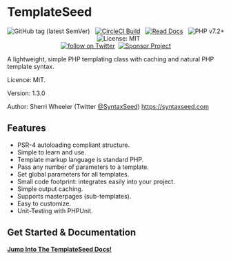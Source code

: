 TemplateSeed
=========================

<div align="center">
    <img src="https://img.shields.io/github/tag/syntaxseed/templateseed.svg" alt="GitHub tag (latest SemVer)">&nbsp;&nbsp;
    <a href="https://circleci.com/gh/syntaxseed/templateseed"><img src="https://circleci.com/gh/syntaxseed/templateseed.svg?style=shield" alt="CircleCI Build"></a>&nbsp;&nbsp;
    <a href="https://syntaxseed.github.io/templateseed/"><img src="https://img.shields.io/badge/Read-Docs-blue" alt="Read Docs"></a>&nbsp;&nbsp;
    <img src="https://img.shields.io/badge/PHP-7.2+-brightgreen.svg" alt="PHP v7.2+">&nbsp;&nbsp;
    <img src="https://img.shields.io/github/license/syntaxseed/templateseed" alt="License: MIT"><br>
    <a href="https://twitter.com/intent/follow?screen_name=syntaxseed"><img src="https://img.shields.io/twitter/follow/syntaxseed.svg?style=social&logo=twitter" alt="follow on Twitter"></a>&nbsp;&nbsp;<a href="https://github.com/syntaxseed#donatecontribute"><img src="https://img.shields.io/badge/Sponsor-Project-blue" alt="Sponsor Project" /></a>
</div>

A lightweight, simple PHP templating class with caching and natural PHP template syntax.

Licence: MIT.

Version: 1.3.0

Author: Sherri Wheeler (Twitter [@SyntaxSeed](https://twitter.com/SyntaxSeed)) https://syntaxseed.com

Features
--------

* PSR-4 autoloading compliant structure.
* Simple to learn and use.
* Template markup language is standard PHP.
* Pass any number of parameters to a template.
* Set global parameters for all templates.
* Small code footprint: integrates easily into your project.
* Simple output caching.
* Supports masterpages (sub-templates).
* Easy to customize.
* Unit-Testing with PHPUnit.

Get Started & Documentation
--------

**[Jump Into The TemplateSeed Docs!](https://syntaxseed.github.io/templateseed/)**
